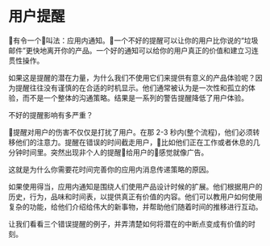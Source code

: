 # 用户提醒

有令一个叫法：应用内通知。一个不好的提醒可以让你的用户比你说的“垃圾邮件”更快地离开你的产品。一个好的通知可以给你的用户真正的价值和建立习连贯性操作。

如果这是提醒的潜在力量，为什么我们不使用它们来提供有意义的产品体验呢？因为提醒往往没有谨慎的在合适的时机显示。他们通常被认为是一次性和孤立的体验，而不是一个整体的沟通策略。结果是一系列的警告提醒降低了用户体验。

不好的提醒影响有多严重？

提醒对用户的伤害不仅仅是打扰了用户。在那 2-3 秒内(整个流程)，他们必须转移他们的注意力。提醒在错误的时间截走用户，比如他们正在工作或者休息的几分钟时间里。突然出现非个人的提醒给用户的感觉就像广告。

这就是为什么你需要花时间完善你的应用内消息传递策略的原因。

如果使用得当，应用内通知是围绕人们使用产品设计时候的扩展。他们根据用户的历史，行为，品味和时间表，以提供真正有价值的内容。他们可以教用户如何使用复杂的功能，给他们介绍给伟大的新事物，并帮助他们随着时间的推移进行互动。


让我们看看三个错误提醒的例子，并弄清楚如何将潜在的中断点变成有价值的时刻。
